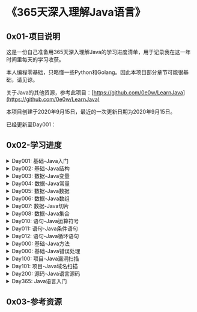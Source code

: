 # 《365天深入理解Java语言》

## 0x01-项目说明 

这是一份自己准备用365天深入理解Java的学习进度清单，用于记录我在这一年时间里每天的学习收获。

本人编程零基础，只略懂一些Python和Golang。因此本项目部分章节可能很基础，请见谅。

关于Java的其他资源，参考此项目：[https://github.com/0e0w/LearnJava](https://github.com/0e0w/LearnJava)

本项目创建于2020年9月15日，最近的一次更新日期为2020年9月15日。

已经更新至Day001：

## 0x02-学习进度

<details>
<summary>Day001: 基础-Java入门</summary>

- [ ] 本节说明：

  </details>


<details>
<summary>Day002: 基础-Java结构</summary>

- [ ] 本节说明：

 </details>
<details>
<summary>Day003: 数据-Java变量</summary>

- [ ] 本节说明：

  </details>

<details>
<summary>Day004: 数据-Java常量</summary>

- [ ] 本节说明：
  - </details>
<details>
<summary>Day005: 数据-Java数据</summary>

- [ ] 本节说明：

  </details>

<details>
<summary>Day006: 数据-Java数组</summary>

- [ ] 本节说明：

</details>

<details>
<summary>Day007: 数据-Java切片</summary>

- [ ] 本节说明：

  </details>

<details>
<summary>Day008: 数据-Java集合</summary>

- [ ] 本节说明：

  </details>     

<details>
<summary>Day010: 语句-Java运算符号</summary>

- [x] 本节说明：

  </details>

<details>
<summary>Day011: 语句-Java条件语句</summary>

- [x] 本节说明：

  </details>

<details>
<summary>Day012: 语句-Java循环语句</summary>

- [x] 本节说明：
  </details> 
<details>
<summary>Day000: 基础-Java方法</summary>

- [ ] 本节说明：

  </details>


<details>
<summary>Day000: 基础-Java错误处理</summary>

- [ ] 本节说明：

  </details>

<details>
<summary>Day100: 项目-Java漏洞扫描</summary>

- [ ] 本节说明：

  </details>

<details>
<summary>Day101: 项目-Java域名扫描</summary>

- [ ] 本节说明：

  </details>

<details>
<summary>Day200: 源码-Java语言源码</summary>

- [ ] 本节说明：

  </details>

<details>
<summary>Day365: Java语言入门</summary>

- [ ] 本节说明：

  </details>


## 0x03-参考资源
